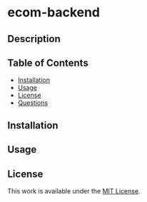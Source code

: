 # ecom-backend

## Description


## Table of Contents

- [Installation](#installation)
- [Usage](#usage)
- [License](#license)
- [Questions](#questions)

## Installation

## Usage

## License

This work is available under the [MIT License](https://opensource.org/licenses/MIT).